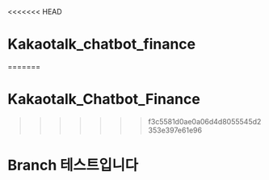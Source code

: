 <<<<<<< HEAD
# Kakaotalk_chatbot_finance
=======
# Kakaotalk_Chatbot_Finance
>>>>>>> f3c5581d0ae0a06d4d8055545d2353e397e61e96

# Branch 테스트입니다